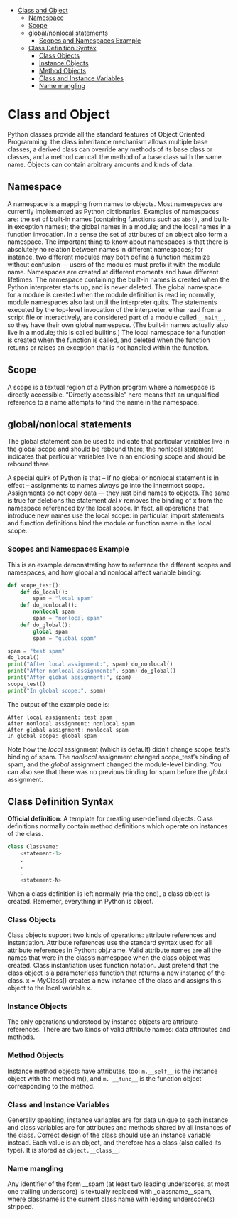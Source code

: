 - [Class and Object](#class-and-object)
  - [Namespace](#namespace)
  - [Scope](#scope)
  - [global/nonlocal statements](#globalnonlocal-statements)
    - [Scopes and Namespaces Example](#scopes-and-namespaces-example)
  - [Class Definition Syntax](#class-definition-syntax)
    - [Class Objects](#class-objects)
    - [Instance Objects](#instance-objects)
    - [Method Objects](#method-objects)
    - [Class and Instance Variables](#class-and-instance-variables)
    - [Name mangling](#name-mangling)

# Class and Object

Python classes provide all the standard features of Object Oriented Programming: the class inheritance mechanism allows multiple base classes, a derived class can override any methods of its base class or classes, and a method can call the method of a base class with the same name. Objects can contain arbitrary amounts and kinds of data.

## Namespace

A namespace is a mapping from names to objects. Most namespaces are currently implemented as Python dictionaries. Examples of namespaces are: the set of built-in names (containing functions such as `abs()`, and built-in exception names); the global names in a module; and the local names in a function invocation. In a sense the set of attributes of an object also form a namespace. The important thing to know about namespaces is that there is absolutely no relation between names in different namespaces; for instance, two different modules may both define a function maximize without confusion — users of the modules must prefix it with the module name.
Namespaces are created at different moments and have different lifetimes. The namespace containing the built-in names is created when the Python interpreter starts up, and is never deleted. The global namespace for a module is created when the module definition is read in; normally, module namespaces also last until the interpreter quits. The statements executed by the top-level invocation of the interpreter, either read from a script file or interactively, are considered part of a module called `__main__`, so they have their own global namespace. (The built-in names actually also live in a module; this is called builtins.)
The local namespace for a function is created when the function is called, and deleted when the function returns or raises an exception that is not handled within the function. 

## Scope

A scope is a textual region of a Python program where a namespace is directly accessible. “Directly accessible” here means that an unqualified reference to a name attempts to find the name in the namespace.

## global/nonlocal statements
The global statement can be used to indicate that particular variables live in the global scope and should be rebound there; the nonlocal statement indicates that particular variables live in an enclosing scope and should be rebound there.

A special quirk of Python is that – if no global or nonlocal statement is in effect – assignments to names always go into the innermost scope. Assignments do not copy data — they just bind names to objects. The same is true for deletions:the statement *del x* removes the binding of x from the namespace referenced by the local scope. In fact, all operations that introduce new names use the local scope: in particular, import statements and function definitions bind the module or function name in the local scope.

### Scopes and Namespaces Example
This is an example demonstrating how to reference the different scopes and namespaces, and how global and nonlocal affect variable binding:
```python
def scope_test(): 
    def do_local():
        spam = "local spam"
    def do_nonlocal(): 
        nonlocal spam
        spam = "nonlocal spam"
    def do_global(): 
        global spam
        spam = "global spam"

spam = "test spam"
do_local()
print("After local assignment:", spam) do_nonlocal()
print("After nonlocal assignment:", spam) do_global()
print("After global assignment:", spam)
scope_test()
print("In global scope:", spam)
```
The output of the example code is:
```
After local assignment: test spam
After nonlocal assignment: nonlocal spam
After global assignment: nonlocal spam
In global scope: global spam
```
Note how the *local* assignment (which is default) didn’t change scope_test’s binding of spam. The *nonlocal* assignment changed scope_test’s binding of spam, and the *global* assignment changed the module-level binding.
You can also see that there was no previous binding for spam before the *global* assignment.

## Class Definition Syntax
**Official definition**:
A template for creating user-defined objects. Class definitions normally contain method definitions which operate on instances of the class.

```python
class ClassName: 
    <statement-1>
    .
    .
    .
    <statement-N>
```
When a class definition is left normally (via the end), a class object is created. Rememer, everything in Python is object.

### Class Objects

Class objects support two kinds of operations: attribute references and instantiation.
Attribute references use the standard syntax used for all attribute references in Python: obj.name. Valid attribute names are all the names that were in the class’s namespace when the class object was created. 
Class instantiation uses function notation. Just pretend that the class object is a parameterless function that returns a new instance of the class. 
x = MyClass()
creates a new instance of the class and assigns this object to the local variable x.

### Instance Objects
The only operations understood by instance objects are attribute references. There are two kinds of valid attribute names: data attributes and methods.

### Method Objects

Instance method objects have attributes, too: `m.__self__` is the instance object with the method m(), and `m. __func__` is the function object corresponding to the method.

### Class and Instance Variables

Generally speaking, instance variables are for data unique to each instance and class variables are for attributes and methods shared by all instances of the class. 
Correct design of the class should use an instance variable instead.
Each value is an object, and therefore has a class (also called its type). It is stored as `object.__class__`.

### Name mangling
Any identifier of the form __spam (at least two leading underscores, at most one trailing underscore) is textually replaced with _classname__spam, where classname is the current class name with leading underscore(s) stripped.